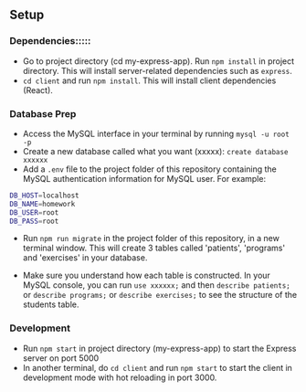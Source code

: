 ## Setup

### Dependencies:::::

- Go to project directory (cd my-express-app). Run `npm install` in project directory. This will install server-related dependencies such as `express`.
- `cd client` and run `npm install`. This will install client dependencies (React).

### Database Prep

- Access the MySQL interface in your terminal by running `mysql -u root -p`
- Create a new database called what you want (xxxxx): `create database xxxxxx`
- Add a `.env` file to the project folder of this repository containing the MySQL authentication information for MySQL user. For example:

```bash
DB_HOST=localhost
DB_NAME=homework
DB_USER=root
DB_PASS=root
```

- Run `npm run migrate` in the project folder of this repository, in a new terminal window. This will create 3 tables called 'patients', 'programs' and 'exercises' in your database.

- Make sure you understand how each table is constructed. In your MySQL console, you can run `use xxxxxx;` and then `describe patients;` or `describe programs;` or `describe exercises;` to see the structure of the students table.

### Development

- Run `npm start` in project directory (my-express-app) to start the Express server on port 5000
- In another terminal, do `cd client` and run `npm start` to start the client in development mode with hot reloading in port 3000.